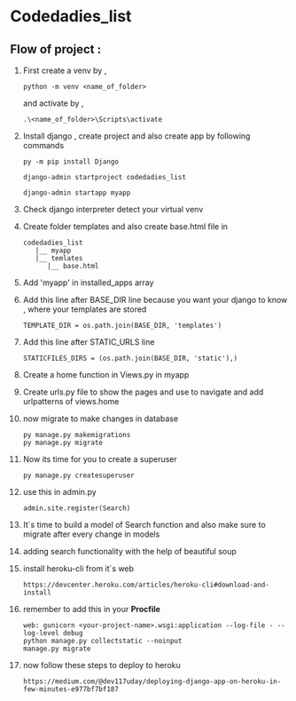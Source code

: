 # Codedadies_list

## Flow of project :
1. First create a venv by ,
   ```
   python -m venv <name_of_folder>
   ```  
   and activate by ,
   ``` 
   .\<name_of_folder>\Scripts\activate
   ```
   
2. Install django , create project and also create app by following commands
   ```
   py -m pip install Django
   ``` 
   ```
   django-admin startproject codedadies_list
   ```
   ```
   django-admin startapp myapp
   ```
3. Check django interpreter detect your virtual venv 

4. Create folder templates and also create base.html file in 
    ```
   codedadies_list
       |__ myapp   
       |__ temlates
          |__ base.html   
   ```   
5. Add 'myapp' in installed_apps array
6. Add this line after BASE_DIR line because you want your django to know , where your templates are stored
   ```
   TEMPLATE_DIR = os.path.join(BASE_DIR, 'templates')
   ```
   
7. Add this line after STATIC_URLS line 
   ```
   STATICFILES_DIRS = (os.path.join(BASE_DIR, 'static'),)
   ```
8. Create a home function in Views.py in myapp

9. Create urls.py file to show the pages and use to navigate and add urlpatterns of views.home 
10. now migrate to make changes in database 
     ```
    py manage.py makemigrations
    py manage.py migrate
     ```
11. Now its time for you to create a superuser 
    ```
    py manage.py createsuperuser
    ```
12. use this in admin.py 
     ```
    admin.site.register(Search)
    ```
11. It`s time to build a model of Search function and also make sure to migrate after every change in models 
12. adding search functionality with the help of beautiful soup    
13. install heroku-cli from it`s web
    ```
    https://devcenter.heroku.com/articles/heroku-cli#download-and-install
    ``` 
15. remember to add this in your **Procfile**
    ```
    web: gunicorn <your-project-name>.wsgi:application --log-file - --log-level debug
    python manage.py collectstatic --noinput
    manage.py migrate
    ```

14. now follow these steps to deploy to heroku 
    ```
    https://medium.com/@dev117uday/deploying-django-app-on-heroku-in-few-minutes-e977bf7bf187
    ```
 